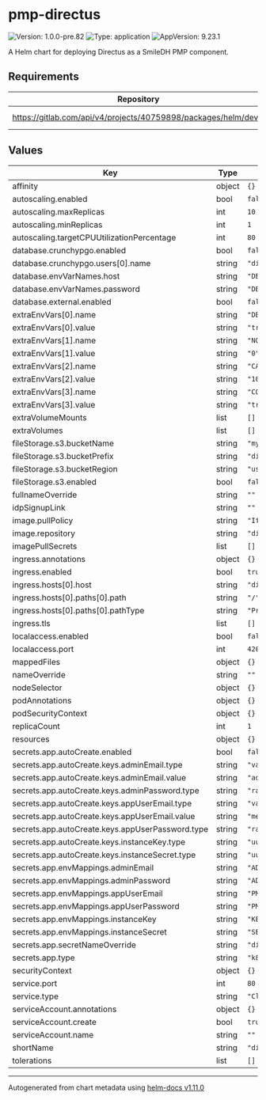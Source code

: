 # pmp-directus

![Version: 1.0.0-pre.82](https://img.shields.io/badge/Version-1.0.0--pre.82-informational?style=flat-square) ![Type: application](https://img.shields.io/badge/Type-application-informational?style=flat-square) ![AppVersion: 9.23.1](https://img.shields.io/badge/AppVersion-9.23.1-informational?style=flat-square)

A Helm chart for deploying Directus as a SmileDH PMP component.

## Requirements

| Repository | Name | Version |
|------------|------|---------|
| https://gitlab.com/api/v4/projects/40759898/packages/helm/devel | sdh-common | ~1.0.0-pre.69 |

## Values

| Key | Type | Default | Description |
|-----|------|---------|-------------|
| affinity | object | `{}` |  |
| autoscaling.enabled | bool | `false` |  |
| autoscaling.maxReplicas | int | `10` |  |
| autoscaling.minReplicas | int | `1` |  |
| autoscaling.targetCPUUtilizationPercentage | int | `80` |  |
| database.crunchypgo.enabled | bool | `false` |  |
| database.crunchypgo.users[0].name | string | `"directus"` |  |
| database.envVarNames.host | string | `"DB_HOST"` |  |
| database.envVarNames.password | string | `"DB_PASSWORD"` |  |
| database.external.enabled | bool | `false` |  |
| extraEnvVars[0].name | string | `"DB_SSL"` |  |
| extraEnvVars[0].value | string | `"true"` |  |
| extraEnvVars[1].name | string | `"NODE_TLS_REJECT_UNAUTHORIZED"` |  |
| extraEnvVars[1].value | string | `"0"` |  |
| extraEnvVars[2].name | string | `"CACHE_SYSTEM_TTL"` |  |
| extraEnvVars[2].value | string | `"10000"` |  |
| extraEnvVars[3].name | string | `"CORS_ENABLED"` |  |
| extraEnvVars[3].value | string | `"true"` |  |
| extraVolumeMounts | list | `[]` |  |
| extraVolumes | list | `[]` |  |
| fileStorage.s3.bucketName | string | `"my-directus-bucket"` |  |
| fileStorage.s3.bucketPrefix | string | `"directus-files"` |  |
| fileStorage.s3.bucketRegion | string | `"us-east-1"` |  |
| fileStorage.s3.enabled | bool | `false` |  |
| fullnameOverride | string | `""` |  |
| idpSignupLink | string | `""` |  |
| image.pullPolicy | string | `"IfNotPresent"` |  |
| image.repository | string | `"directus/directus"` |  |
| imagePullSecrets | list | `[]` |  |
| ingress.annotations | object | `{}` |  |
| ingress.enabled | bool | `true` |  |
| ingress.hosts[0].host | string | `"directus-example.local"` |  |
| ingress.hosts[0].paths[0].path | string | `"/"` |  |
| ingress.hosts[0].paths[0].pathType | string | `"Prefix"` |  |
| ingress.tls | list | `[]` |  |
| localaccess.enabled | bool | `false` |  |
| localaccess.port | int | `4200` |  |
| mappedFiles | object | `{}` |  |
| nameOverride | string | `""` |  |
| nodeSelector | object | `{}` |  |
| podAnnotations | object | `{}` |  |
| podSecurityContext | object | `{}` |  |
| replicaCount | int | `1` |  |
| resources | object | `{}` |  |
| secrets.app.autoCreate.enabled | bool | `false` |  |
| secrets.app.autoCreate.keys.adminEmail.type | string | `"value"` |  |
| secrets.app.autoCreate.keys.adminEmail.value | string | `"admin@smilecdr.com"` |  |
| secrets.app.autoCreate.keys.adminPassword.type | string | `"rand32"` |  |
| secrets.app.autoCreate.keys.appUserEmail.type | string | `"value"` |  |
| secrets.app.autoCreate.keys.appUserEmail.value | string | `"memberportaldirectusaccount@smilecdr.com"` |  |
| secrets.app.autoCreate.keys.appUserPassword.type | string | `"rand32"` |  |
| secrets.app.autoCreate.keys.instanceKey.type | string | `"uuidv4"` |  |
| secrets.app.autoCreate.keys.instanceSecret.type | string | `"uuidv4"` |  |
| secrets.app.envMappings.adminEmail | string | `"ADMIN_EMAIL"` |  |
| secrets.app.envMappings.adminPassword | string | `"ADMIN_PASSWORD"` |  |
| secrets.app.envMappings.appUserEmail | string | `"PMP_APP_USER_EMAIL"` |  |
| secrets.app.envMappings.appUserPassword | string | `"PMP_APP_USER_PASSWORD"` |  |
| secrets.app.envMappings.instanceKey | string | `"KEY"` |  |
| secrets.app.envMappings.instanceSecret | string | `"SECRET"` |  |
| secrets.app.secretNameOverride | string | `"directus-app-secret"` |  |
| secrets.app.type | string | `"k8sSecret"` |  |
| securityContext | object | `{}` |  |
| service.port | int | `80` |  |
| service.type | string | `"ClusterIP"` |  |
| serviceAccount.annotations | object | `{}` |  |
| serviceAccount.create | bool | `true` |  |
| serviceAccount.name | string | `""` |  |
| shortName | string | `"directus"` |  |
| tolerations | list | `[]` |  |

----------------------------------------------
Autogenerated from chart metadata using [helm-docs v1.11.0](https://github.com/norwoodj/helm-docs/releases/v1.11.0)
